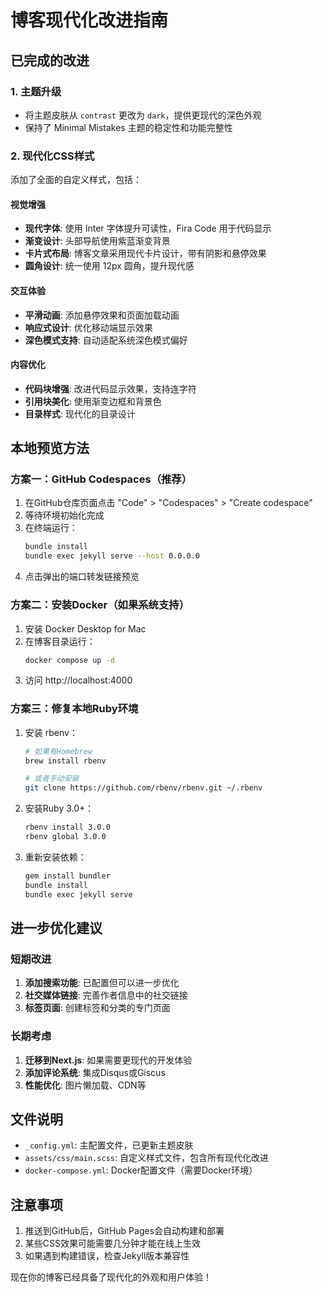 # 博客现代化改进指南

## 已完成的改进

### 1. 主题升级
- 将主题皮肤从 `contrast` 更改为 `dark`，提供更现代的深色外观
- 保持了 Minimal Mistakes 主题的稳定性和功能完整性

### 2. 现代化CSS样式
添加了全面的自定义样式，包括：

#### 视觉增强
- **现代字体**: 使用 Inter 字体提升可读性，Fira Code 用于代码显示
- **渐变设计**: 头部导航使用紫蓝渐变背景
- **卡片式布局**: 博客文章采用现代卡片设计，带有阴影和悬停效果
- **圆角设计**: 统一使用 12px 圆角，提升现代感

#### 交互体验
- **平滑动画**: 添加悬停效果和页面加载动画
- **响应式设计**: 优化移动端显示效果
- **深色模式支持**: 自动适配系统深色模式偏好

#### 内容优化
- **代码块增强**: 改进代码显示效果，支持连字符
- **引用块美化**: 使用渐变边框和背景色
- **目录样式**: 现代化的目录设计

## 本地预览方法

### 方案一：GitHub Codespaces（推荐）
1. 在GitHub仓库页面点击 "Code" > "Codespaces" > "Create codespace"
2. 等待环境初始化完成
3. 在终端运行：
   ```bash
   bundle install
   bundle exec jekyll serve --host 0.0.0.0
   ```
4. 点击弹出的端口转发链接预览

### 方案二：安装Docker（如果系统支持）
1. 安装 Docker Desktop for Mac
2. 在博客目录运行：
   ```bash
   docker compose up -d
   ```
3. 访问 http://localhost:4000

### 方案三：修复本地Ruby环境
1. 安装 rbenv：
   ```bash
   # 如果有Homebrew
   brew install rbenv
   
   # 或者手动安装
   git clone https://github.com/rbenv/rbenv.git ~/.rbenv
   ```
2. 安装Ruby 3.0+：
   ```bash
   rbenv install 3.0.0
   rbenv global 3.0.0
   ```
3. 重新安装依赖：
   ```bash
   gem install bundler
   bundle install
   bundle exec jekyll serve
   ```

## 进一步优化建议

### 短期改进
1. **添加搜索功能**: 已配置但可以进一步优化
2. **社交媒体链接**: 完善作者信息中的社交链接
3. **标签页面**: 创建标签和分类的专门页面

### 长期考虑
1. **迁移到Next.js**: 如果需要更现代的开发体验
2. **添加评论系统**: 集成Disqus或Giscus
3. **性能优化**: 图片懒加载、CDN等

## 文件说明

- `_config.yml`: 主配置文件，已更新主题皮肤
- `assets/css/main.scss`: 自定义样式文件，包含所有现代化改进
- `docker-compose.yml`: Docker配置文件（需要Docker环境）

## 注意事项

1. 推送到GitHub后，GitHub Pages会自动构建和部署
2. 某些CSS效果可能需要几分钟才能在线上生效
3. 如果遇到构建错误，检查Jekyll版本兼容性

现在你的博客已经具备了现代化的外观和用户体验！
